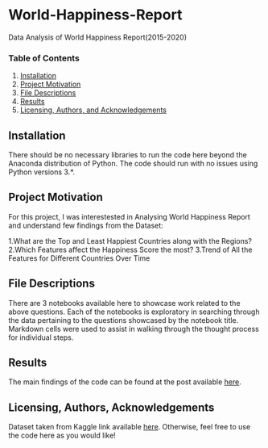 # World-Happiness-Report
Data Analysis of World Happiness Report(2015-2020)

### Table of Contents

1. [Installation](#installation)
2. [Project Motivation](#motivation)
3. [File Descriptions](#files)
4. [Results](#results)
5. [Licensing, Authors, and Acknowledgements](#licensing)

## Installation <a name="installation"></a>

There should be no necessary libraries to run the code here beyond the Anaconda distribution of Python.  The code should run with no issues using Python versions 3.*.

## Project Motivation<a name="motivation"></a>

For this project, I was interestested in Analysing World Happiness Report and understand few findings from the Dataset:

1.What are the Top and Least Happiest Countries along with the Regions?
2.Which Features affect the Happiness Score the most?
3.Trend of All the Features for Different Countries Over Time

## File Descriptions <a name="files"></a>

There are 3 notebooks available here to showcase work related to the above questions.  Each of the notebooks is exploratory in searching through the data pertaining to the questions showcased by the notebook title.  Markdown cells were used to assist in walking through the thought process for individual steps.  

## Results<a name="results"></a>

The main findings of the code can be found at the post available [here]().

## Licensing, Authors, Acknowledgements<a name="licensing"></a>

Dataset taken from Kaggle link available [here](https://www.kaggle.com/mathurinache/world-happiness-report/).  Otherwise, feel free to use the code here as you would like! 

